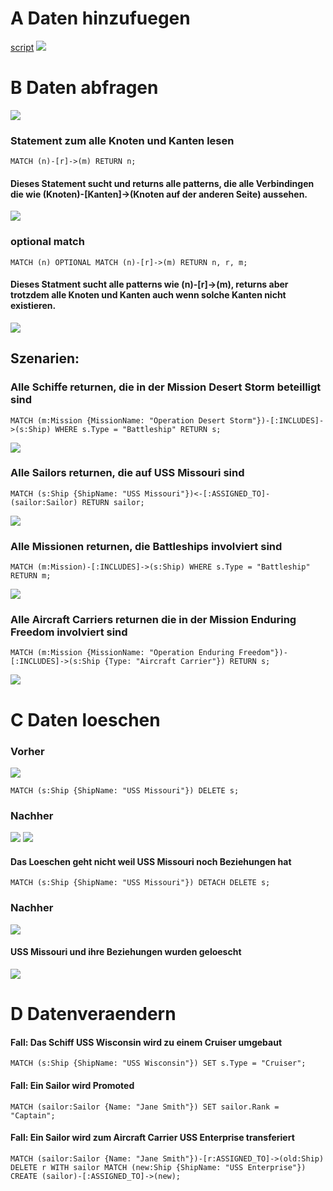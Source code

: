 # A Daten hinzufuegen
[script](a.txt)
![](1_created.JPG)

# B Daten abfragen
![](2_match.JPG)
### Statement zum alle Knoten und Kanten lesen
```
MATCH (n)-[r]->(m) RETURN n;
```
#### Dieses Statement sucht und returns alle patterns, die alle Verbindingen die wie (Knoten)-[Kanten]->(Knoten auf der anderen Seite) aussehen.
![](2_matchh.JPG)
### optional match
```
MATCH (n) OPTIONAL MATCH (n)-[r]->(m) RETURN n, r, m;
```
#### Dieses Statment sucht alle patterns wie (n)-[r]->(m), returns aber trotzdem alle Knoten und Kanten auch wenn solche Kanten nicht existieren.
![](2_matchhh.JPG)

## Szenarien:
### Alle Schiffe returnen, die in der Mission Desert Storm beteilligt sind
```
MATCH (m:Mission {MissionName: "Operation Desert Storm"})-[:INCLUDES]->(s:Ship) WHERE s.Type = "Battleship" RETURN s;
```
![](21_scenario1.JPG)

### Alle Sailors returnen, die auf USS Missouri sind
```
MATCH (s:Ship {ShipName: "USS Missouri"})<-[:ASSIGNED_TO]-(sailor:Sailor) RETURN sailor;
```
![](21_scenario2.JPG)

### Alle Missionen returnen, die Battleships involviert sind
```
MATCH (m:Mission)-[:INCLUDES]->(s:Ship) WHERE s.Type = "Battleship" RETURN m;
```
![](21_scenario3.JPG)

### Alle Aircraft Carriers returnen die in der Mission Enduring Freedom involviert sind
```
MATCH (m:Mission {MissionName: "Operation Enduring Freedom"})-[:INCLUDES]->(s:Ship {Type: "Aircraft Carrier"}) RETURN s;
```
![](21_scenario4.JPG)

# C Daten loeschen
### Vorher
![](3_vorher.JPG)
```
MATCH (s:Ship {ShipName: "USS Missouri"}) DELETE s;
```
### Nachher
![](3_nachher.JPG)
![](3_nachherr.JPG)
#### Das Loeschen geht nicht weil USS Missouri noch Beziehungen hat
```
MATCH (s:Ship {ShipName: "USS Missouri"}) DETACH DELETE s;
```
### Nachher
![](4_nachher.JPG)
#### USS Missouri und ihre Beziehungen wurden geloescht
![](4_nachherr.JPG)

# D Datenveraendern
#### Fall: Das Schiff USS Wisconsin wird zu einem Cruiser umgebaut
```
MATCH (s:Ship {ShipName: "USS Wisconsin"}) SET s.Type = "Cruiser";
```

#### Fall: Ein Sailor wird Promoted
```
MATCH (sailor:Sailor {Name: "Jane Smith"}) SET sailor.Rank = "Captain";
```

#### Fall: Ein Sailor wird zum Aircraft Carrier USS Enterprise transferiert
```
MATCH (sailor:Sailor {Name: "Jane Smith"})-[r:ASSIGNED_TO]->(old:Ship) DELETE r WITH sailor MATCH (new:Ship {ShipName: "USS Enterprise"}) CREATE (sailor)-[:ASSIGNED_TO]->(new);
```

